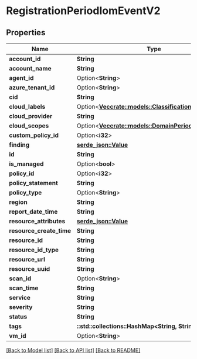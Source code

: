 # RegistrationPeriodIomEventV2

## Properties

Name | Type | Description | Notes
------------ | ------------- | ------------- | -------------
**account_id** | **String** |  |
**account_name** | **String** |  |
**agent_id** | Option<**String**> |  | [optional]
**azure_tenant_id** | Option<**String**> |  | [optional]
**cid** | **String** |  |
**cloud_labels** | Option<[**Vec<crate::models::ClassificationPeriodLabel>**](classification.Label.md)> |  | [optional]
**cloud_provider** | **String** |  |
**cloud_scopes** | Option<[**Vec<crate::models::DomainPeriodCloudScope>**](domain.CloudScope.md)> |  | [optional]
**custom_policy_id** | Option<**i32**> |  | [optional]
**finding** | [**serde_json::Value**](.md) |  |
**id** | **String** |  |
**is_managed** | Option<**bool**> |  | [optional]
**policy_id** | Option<**i32**> |  | [optional]
**policy_statement** | **String** |  |
**policy_type** | Option<**String**> |  | [optional]
**region** | **String** |  |
**report_date_time** | **String** |  |
**resource_attributes** | [**serde_json::Value**](.md) |  |
**resource_create_time** | **String** |  |
**resource_id** | **String** |  |
**resource_id_type** | **String** |  |
**resource_url** | **String** |  |
**resource_uuid** | **String** |  |
**scan_id** | Option<**String**> |  | [optional]
**scan_time** | **String** |  |
**service** | **String** |  |
**severity** | **String** |  |
**status** | **String** |  |
**tags** | **::std::collections::HashMap<String, String>** |  |
**vm_id** | Option<**String**> |  | [optional]

[[Back to Model list]](../README.md#documentation-for-models) [[Back to API list]](../README.md#documentation-for-api-endpoints) [[Back to README]](../README.md)
